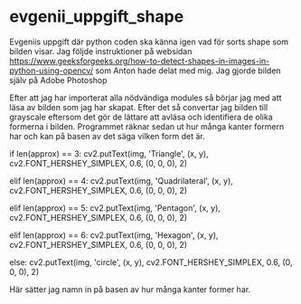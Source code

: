 # evgenii_uppgift_shape
Evgeniis uppgift där python coden ska känna igen vad för sorts shape som bilden visar.
Jag följde instruktioner på websidan https://www.geeksforgeeks.org/how-to-detect-shapes-in-images-in-python-using-opencv/ som Anton hade delat med mig.
Jag gjorde bilden själv på Adobe Photoshop

Efter att jag har importerat alla nödvändiga modules så börjar jag med att läsa av bilden som jag har skapat. 
Efter det så convertar jag bilden till grayscale eftersom det gör de lättare att avläsa och identifiera de olika formerna i bilden. 
Programmet räknar sedan ut hur många kanter formern har och kan på basen av det säga vilken form det är.

if len(approx) == 3: 
        cv2.putText(img, 'Triangle', (x, y), 
                    cv2.FONT_HERSHEY_SIMPLEX, 0.6, (0, 0, 0), 2) 
  
   elif len(approx) == 4: 
        cv2.putText(img, 'Quadrilateral', (x, y), 
                    cv2.FONT_HERSHEY_SIMPLEX, 0.6, (0, 0, 0), 2) 
  
   elif len(approx) == 5: 
        cv2.putText(img, 'Pentagon', (x, y), 
                    cv2.FONT_HERSHEY_SIMPLEX, 0.6, (0, 0, 0), 2) 
  
   elif len(approx) == 6: 
        cv2.putText(img, 'Hexagon', (x, y), 
                    cv2.FONT_HERSHEY_SIMPLEX, 0.6, (0, 0, 0), 2) 
  
   else: 
        cv2.putText(img, 'circle', (x, y), 
                    cv2.FONT_HERSHEY_SIMPLEX, 0.6, (0, 0, 0), 2) 

Här sätter jag namn in på basen av hur många kanter former har. 
